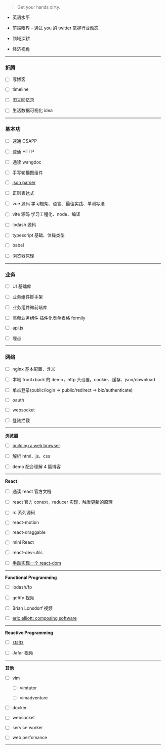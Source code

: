 > Get your hands dirty.

- 英语水平

- 前端眼界 - 通过 you 的 twitter 掌握行业动态

- 领域深耕

- 经济视角

---

### 折腾

- [ ] 写博客

- [ ] timeline

- [ ] 图文回忆录

- [ ] 生活数据可视化 idea

---

### 基本功

- [ ] 速通 CSAPP

- [ ] 速通 HTTP

- [ ] 通读 wangdoc

- [ ] 手写轮播图组件

- [ ] [json parser](https://github.com/ascoders/weekly/blob/master/%E5%89%8D%E6%B2%BF%E6%8A%80%E6%9C%AF/139.%E7%B2%BE%E8%AF%BB%E3%80%8A%E6%89%8B%E5%86%99%20JSON%20Parser%E3%80%8B.md)

- [ ] 正则表达式

- [ ] vue 源码 学习框架、语言、最佳实践、单测写法

- [ ] vite 源码 学习工程化、node、编译

- [ ] lodash 源码

- [ ] typescript 基础、体操类型

- [ ] babel

- [ ] 浏览器原理

---

### 业务

- [ ] UI 基础库

- [ ] 业务组件脚手架

- [ ] 业务组件微前端库

- [ ] 高频业务组件 插件化表单表格 formily

- [ ] api.js

- [ ] 埋点

---

### 网络

- [ ] nginx 基本配置，含义

- [ ] 本地 front+back 的 demo，http 头设置，cookie、缓存、json/download

- [ ] 单点登录(public/login => public/redirect => biz/authenticate)

- [ ] oauth

- [ ] websocket

- [ ] 登陆拦截

---

**浏览器**

- [ ] [building a web browser](https://www.udacity.com/course/programming-languages--cs262)

- [ ] 解析 html、js、css

- [ ] demo 配合理解 4 篇博客

---

**React**

- [ ] 通读 react 官方文档

- [ ] react 官方 conext，reducer 实现，触发更新的原理

- [ ] rc 系列源码

- [ ] react-motion

- [ ] react-draggable

- [ ] mini React

- [ ] react-dev-utils

- [ ] [手动实现一个 react-dom](https://www.zhihu.com/question/29380608/answer/2006336708)

---

**Functional Programming**

- [ ] lodash/fp

- [ ] getify 视频

- [ ] Brian Lonsdorf 视频

- [ ] [eric elliott: composing software](https://medium.com/javascript-scene/composing-software-the-book-f31c77fc3ddc)

---

**Reactive Programming**

- [ ] [staltz](https://gist.github.com/staltz/868e7e9bc2a7b8c1f754)

- [ ] Jafar 视频

---

**其他**

- [ ] vim

  - [ ] vimtutor

  - [ ] vimadventure

- [ ] docker

- [ ] websocket

- [ ] service worker

- [ ] web perfomance

---
